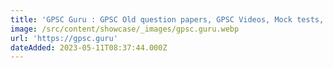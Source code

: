 ```yaml
---
title: 'GPSC Guru : GPSC Old question papers, GPSC Videos, Mock tests, and More'
image: /src/content/showcase/_images/gpsc.guru.webp
url: 'https://gpsc.guru'
dateAdded: 2023-05-11T08:37:44.000Z
---
```


